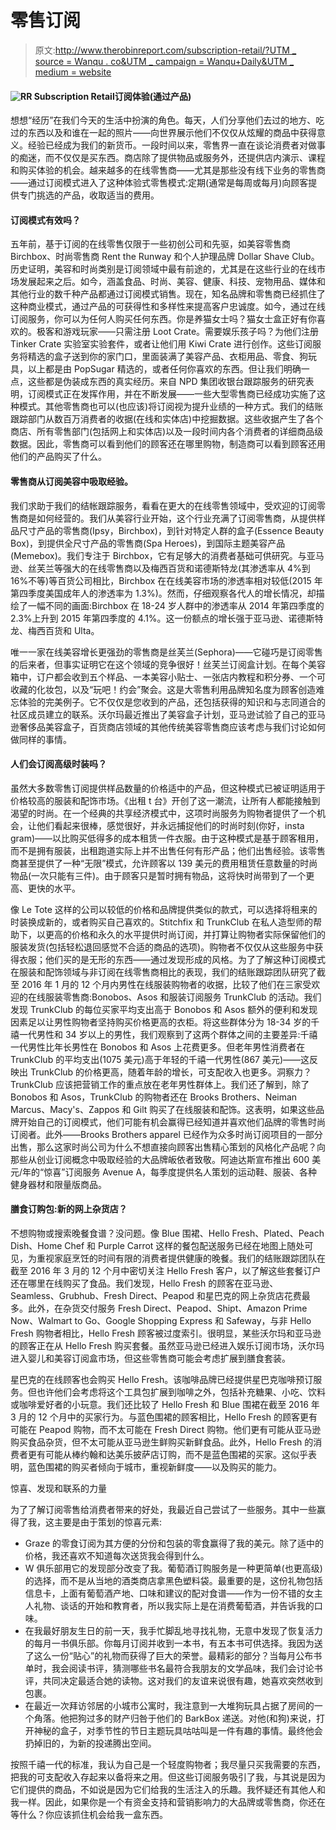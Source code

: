 # 零售订阅

> 原文:[http://www.therobinreport.com/subscription-retail/?UTM _ source = Wanqu . co&UTM _ campaign = Wanqu+Daily&UTM _ medium = website](http://www.therobinreport.com/subscription-retail/?utm_source=wanqu.co&utm_campaign=Wanqu+Daily&utm_medium=website)

#### ![RR Subscription Retail](../Images/a5c25634592a968fe0acbf3612bd6c3a.png)订阅体验(通过产品)

想想“经历”在我们今天的生活中扮演的角色。每天，人们分享他们去过的地方、吃过的东西以及和谁在一起的照片——向世界展示他们不仅仅从炫耀的商品中获得意义。经验已经成为我们的新货币。一段时间以来，零售界一直在谈论消费者对做事的痴迷，而不仅仅是买东西。商店除了提供物品或服务外，还提供店内演示、课程和购买体验的机会。越来越多的在线零售商——尤其是那些没有线下业务的零售商——通过订阅模式进入了这种体验式零售模式:定期(通常是每周或每月)向顾客提供专门挑选的产品，收取适当的费用。

#### 订阅模式有效吗？

五年前，基于订阅的在线零售仅限于一些初创公司和先驱，如美容零售商 Birchbox、时尚零售商 Rent the Runway 和个人护理品牌 Dollar Shave Club。历史证明，美容和时尚类别是订阅领域中最有前途的，尤其是在这些行业的在线市场发展起来之后。如今，涵盖食品、时尚、美容、健康、科技、宠物用品、媒体和其他行业的数千种产品都通过订阅模式销售。现在，知名品牌和零售商已经抓住了这种商业模式，通过产品的可获得性和多样性来提高客户忠诚度。如今，通过在线订阅服务，你可以为任何人购买任何东西。你是养猫女士吗？猫女士盒正好有你喜欢的。极客和游戏玩家——只需注册 Loot Crate。需要娱乐孩子吗？为他们注册 Tinker Crate 实验室实验套件，或者让他们用 Kiwi Crate 进行创作。这些订阅服务将精选的盒子送到你的家门口，里面装满了美容产品、衣柜用品、零食、狗玩具，以上都是由 PopSugar 精选的，或者任何你喜欢的东西。但让我们明确一点，这些都是伪装成东西的真实经历。来自 NPD 集团收银台跟踪服务的研究表明，订阅模式正在发挥作用，并在不断发展——一些大型零售商已经成功实施了这种模式。其他零售商也可以(也应该)将订阅视为提升业绩的一种方式。我们的结账跟踪部门从数百万消费者的收据(在线和实体店)中挖掘数据。这些收据产生了各个商店、所有零售部门(包括网上和实体店)以及一段时间内各个消费者的详细商品级数据。因此，零售商可以看到他们的顾客还在哪里购物，制造商可以看到顾客还用他们的产品购买了什么。

#### 零售商从订阅美容中吸取经验。

我们求助于我们的结帐跟踪服务，看看在更大的在线零售领域中，受欢迎的订阅零售商是如何经营的。我们从美容行业开始，这个行业充满了订阅零售商，从提供样品尺寸产品的零售商(Ipsy，Birchbox)，到针对特定人群的盒子(Essence Beauty Box)，到提供全尺寸产品的零售商(Spa Heroes)，到国际主题美容产品(Memebox)。我们专注于 Birchbox，它有足够大的消费者基础可供研究。与亚马逊、丝芙兰等强大的在线零售商以及梅西百货和诺德斯特龙(其渗透率从 4%到 16%不等)等百货公司相比，Birchbox 在在线美容市场的渗透率相对较低(2015 年第四季度美国成年人的渗透率为 1.3%)。然而，仔细观察各代人的增长情况，却描绘了一幅不同的画面:Birchbox 在 18-24 岁人群中的渗透率从 2014 年第四季度的 2.3%上升到 2015 年第四季度的 4.1%。这一份额点的增长强于亚马逊、诺德斯特龙、梅西百货和 Ulta。

唯一一家在线美容增长更强劲的零售商是丝芙兰(Sephora)——它碰巧是订阅零售的后来者，但事实证明它在这个领域的竞争很好！丝芙兰订阅盒计划。在每个美容箱中，订户都会收到五个样品、一本美容小贴士、一张店内教程和积分券、一个可收藏的化妆包，以及“玩吧！约会”聚会。这是大零售利用品牌知名度为顾客创造难忘体验的完美例子。它不仅仅是您收到的产品，还包括获得的知识和与志同道合的社区成员建立的联系。沃尔玛最近推出了美容盒子计划，亚马逊试验了自己的亚马逊奢侈品美容盒子，百货商店领域的其他传统美容零售商应该考虑与我们讨论如何做同样的事情。

#### 人们会订阅高级时装吗？

虽然大多数零售订阅提供样品数量的价格适中的产品，但这种模式已被证明适用于价格较高的服装和配饰市场。《出租 t 台》开创了这一潮流，让所有人都能接触到渴望的时尚。在一个经典的共享经济模式中，这项时尚服务为购物者提供了一个机会，让他们看起来很棒，感觉很好，并永远捕捉他们的时尚时刻(你好，insta gram)——以比购买低得多的成本租赁一件衣服。由于这种模式是基于顾客租用，而不是拥有服装，出租跑道实际上并不出售任何有形产品；他们出售经验。该零售商甚至提供了一种“无限”模式，允许顾客以 139 美元的费用租赁任意数量的时尚物品(一次只能有三件)。由于顾客只是暂时拥有物品，这将快时尚带到了一个更高、更快的水平。

像 Le Tote 这样的公司以较低的价格和品牌提供类似的款式，可以选择将租来的时装换成新的，或者购买自己喜欢的。Stitchfix 和 TrunkClub 在私人造型师的帮助下，以更高的价格和永久的水平提供时尚订阅，并打算让购物者实际保留他们的服装发货(包括轻松退回感觉不合适的商品的选项)。购物者不仅仅从这些服务中获得衣服；他们买的是无形的东西——通过发现形成的风格。为了了解这种订阅模式在服装和配饰领域与非订阅在线零售商相比的表现，我们的结账跟踪团队研究了截至 2016 年 1 月的 12 个月内男性在线服装购物者的收据，比较了他们在三家受欢迎的在线服装零售商:Bonobos、Asos 和服装订阅服务 TrunkClub 的活动。我们发现 TrunkClub 的每位买家平均支出高于 Bonobos 和 Asos 额外的便利和发现因素足以让男性购物者坚持购买价格更高的衣柜。将这些群体分为 18-34 岁的千禧一代男性和 34 岁以上的男性，我们观察到了这两个群体之间的主要差异:千禧一代男性比年长男性在 Bonobos 和 Asos 上花费更多。但老年男性消费者在 TrunkClub 的平均支出(1075 美元)高于年轻的千禧一代男性(867 美元)——这反映出 TrunkClub 的价格更高，随着年龄的增长，可支配收入也更多。洞察力？TrunkClub 应该把营销工作的重点放在老年男性群体上。我们还了解到，除了 Bonobos 和 Asos，TrunkClub 的购物者还在 Brooks Brothers、Neiman Marcus、Macy's、Zappos 和 Gilt 购买了在线服装和配饰。这表明，如果这些品牌开始自己的订阅模式，他们可能有机会赢得已经知道并喜欢他们品牌的零售时尚订阅者。此外——Brooks Brothers apparel 已经作为众多时尚订阅项目的一部分出售，那么这家时尚公司为什么不想直接向顾客出售精心策划的风格化产品呢？向那些从创业订阅概念中吸取经验的大品牌皈依者致敬。阿迪达斯宣布推出 600 美元/年的“惊喜”订阅服务 Avenue A，每季度提供名人策划的运动鞋、服装、各种健身器材和限量版商品。

#### 膳食订购包:新的网上杂货店？

不想购物或搜索晚餐食谱？没问题。像 Blue 围裙、Hello Fresh、Plated、Peach Dish、Home Chef 和 Purple Carrot 这样的餐包配送服务已经在地图上随处可见，为重视家庭烹饪的时间有限的消费者提供健康的晚餐。我们的结账跟踪团队在截至 2016 年 3 月的 12 个月中密切关注 Hello Fresh 客户，以了解这些套餐订户还在哪里在线购买了食品。我们发现，Hello Fresh 的顾客在亚马逊、Seamless、Grubhub、Fresh Direct、Peapod 和星巴克的网上杂货店花费最多。此外，在杂货交付服务 Fresh Direct、Peapod、Shipt、Amazon Prime Now、Walmart to Go、Google Shopping Express 和 Safeway，与非 Hello Fresh 购物者相比，Hello Fresh 顾客被过度索引。很明显，某些沃尔玛和亚马逊的顾客正在从 Hello Fresh 购买套餐。虽然亚马逊已经进入娱乐订阅市场，沃尔玛进入婴儿和美容订阅盒市场，但这些零售商可能会考虑扩展到膳食套装。

星巴克的在线顾客也会购买 Hello Fresh。该咖啡品牌已经提供星巴克咖啡预订服务。但也许他们会考虑将这个工具包扩展到咖啡之外，包括补充糖果、小吃、饮料或咖啡爱好者的小玩意。我们还比较了 Hello Fresh 和 Blue 围裙在截至 2016 年 3 月的 12 个月中的买家行为。与蓝色围裙的顾客相比，Hello Fresh 的顾客更有可能在 Peapod 购物，而不太可能在 Fresh Direct 购物。他们更有可能从亚马逊购买食品杂货，但不太可能从亚马逊生鲜购买新鲜食品。此外，Hello Fresh 的消费者更有可能从棒约翰和达美乐披萨店订购，而不是蓝色围裙的买家。这似乎表明，蓝色围裙的购买者倾向于城市，重视新鲜度——以及购买的能力。

惊喜、发现和联系的力量

为了了解订阅零售给消费者带来的好处，我最近自己尝试了一些服务。其中一些赢得了我，这主要是由于策划的惊喜元素:

*   Graze 的零食订阅为其方便的分份和包装的零食赢得了我的美元。除了适中的价格，我还喜欢不知道每次送货我会得到什么。
*   W 俱乐部用它的发现部分改变了我。葡萄酒订购服务是一种更简单(也更高级)的选择，而不是从当地的酒类商店拿黑色塑料袋。最重要的是，这份礼物包括信息卡，上面有葡萄酒产地、口味和建议的配对食谱——作为一份不错的女主人礼物、谈话的开始和教育者，所以我实际上是在消费葡萄酒，并告诉我的口味。
*   在我最好朋友生日的前一天，我手忙脚乱地寻找礼物，无意中发现了恢复活力的每月一书俱乐部。你每月订阅并收到一本书，有五本书可供选择。我因为送了这么一份“贴心”的礼物而获得了巨大的荣誉。最精彩的部分？当每月公布书单时，我会阅读书评，猜测哪些书名最符合我朋友的文学品味，我们会讨论书评，共同决定最适合她的读物。这对我们的友谊来说很有趣，她喜欢突然收到包裹。
*   在最近一次拜访邻居的小城市公寓时，我注意到一大堆狗玩具占据了房间的一个角落。他把狗过多的财产归咎于他们的 BarkBox 递送。对他(和狗)来说，打开神秘的盒子，对季节性的节日主题玩具咕咕叫是一件有趣的事情。最终他会扔掉旧的，为新的投递腾出空间。

按照千禧一代的标准，我认为自己是一个轻度购物者；我尽量只买我需要的东西，把我的可支配收入存起来以备将来之用。但这些订阅服务吸引了我，与其说是因为它们提供的商品，不如说是因为它们给我的生活注入的乐趣。我怀疑还有其他人和我一样。因此，如果你是一个有资金支持和营销影响力的大品牌或零售商，你还在等什么？你应该抓住机会给我一盒东西。